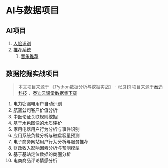 # AI与数据项目

## AI项目

1. [人脸识别](face_detection/README.md)
2. [推荐系统](recommendation_sys/README.md)
   1. [音乐推荐](recommendation_sys/music_recommendation/environments.md)

## 数据挖掘实战项目

> 本文项目来源于 《Python数据分析与挖掘实战》 · 张良钧
> 项目来源于[泰迪科技](http://www.tipdm.com/dldsjyy/index.jhtml) ，[泰迪云课堂数据集下载](https://edu.tipdm.org/course/explore/python?filter%5Btype%5D=all&filter%5Bprice%5D=all&filter%5BcurrentLevelId%5D=all&orderBy=recommendedSeq)

1. 电力窃漏电用户自动识别
2. 航空公司客户价值分析
3. 中医论证关联规则挖掘
4. 基于水色图像的水质评价
5. 家用电器用户行为分析与事件识别
6. 应用系统负载分析与磁盘容量预测
7. 电子商务网站用户行为分析与服务推荐
8. 财政收入影响因素分析与预测模型
9. 基于基站定位数据的商圈分析
10. 电商商品评论情感分析
